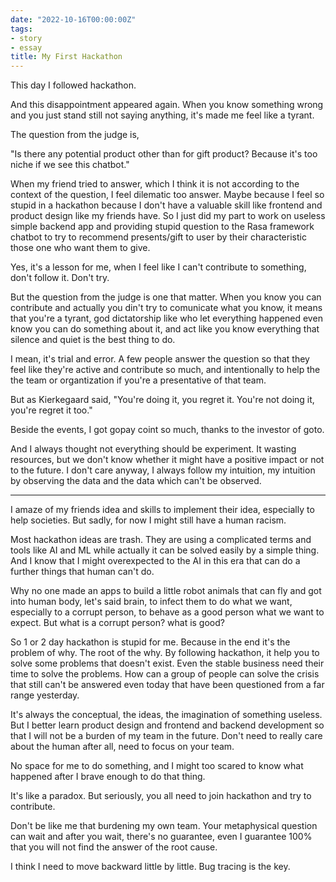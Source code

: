 ```yaml
---
date: "2022-10-16T00:00:00Z"
tags:
- story
- essay
title: My First Hackathon
---
```


This day I followed hackathon. 

And this disappointment appeared again. When you know something wrong and you just stand still not saying anything, it's made me feel like a tyrant. 

The question from the judge is,

"Is there any potential product other than for gift product? Because it's too niche if we see this chatbot."

When my friend tried to answer, which I think it is not according to the context of the question, I feel dilematic too answer. Maybe because I feel so stupid in a hackathon because I don't have a valuable skill like frontend and product design like my friends have. So I just did my part to work on useless simple backend app and providing stupid question to the Rasa framework chatbot to try to recommend presents/gift to user by their characteristic those one who want them to give. 

Yes, it's a lesson for me, when I feel like I can't contribute to something, don't follow it. Don't try. 

But the question from the judge is one that matter. When you know you can contribute and actually you din't try to comunicate what you know, it means that you're a tyrant, god dictatorship like who let everything happened even know you can do something about it, and act like you know everything that silence and quiet is the best thing to do. 

I mean, it's trial and error. A few people answer the question so that they feel like they're active and contribute so much, and intentionally to help the the team or organtization if you're a presentative of that team. 

But as Kierkegaard said, "You're doing it, you regret it. You're not doing it, you're regret it too."

Beside the events, I got gopay coint so much, thanks to the investor of goto.

And I always thought not everything should be experiment. It wasting resources, but we don't know whether it might have a positive impact or not to the future. I don't care anyway, I always follow my intuition, my intuition by observing the data and the data which can't be observed. 

---
I amaze of my friends idea and skills to implement their idea, especially to help societies. But sadly, for now I might still have a human racism. 

Most hackathon ideas are trash. They are using a complicated terms and tools like AI and ML while actually it can be solved easily by a simple thing. And I know that I might overexpected to the AI in this era that can do a further things that human can't do. 

Why no one made an apps to build a little robot animals that can fly and got into human body, let's said brain, to infect them to do what we want, especially to a corrupt person, to behave as a good person what we want to expect. But what is a corrupt person? what is good?

So 1 or 2 day hackathon is stupid for me. Because in the end it's the problem of why. The root of the why. By following hackathon, it help you to solve some problems that doesn't exist. Even the stable business need their time to solve the problems. How can a group of people can solve the crisis that still can't be answered even today that have been questioned from a far range yesterday. 

It's always the conceptual, the ideas, the imagination of something useless. But I better learn product design and frontend and backend development so that I will not be a burden of my team in the future. Don't need to really care about the human after all, need to focus on your team. 

No space for me to do something, and I might too scared to know what happened after I brave enough to do that thing. 

It's like a paradox. But seriously, you all need to join hackathon and try to contribute. 

Don't be like me that burdening my own team. Your metaphysical question can wait and after you wait, there's no guarantee, even I guarantee 100% that you will not find the answer of the root cause. 

I think I need to move backward little by little. Bug tracing is the key.
